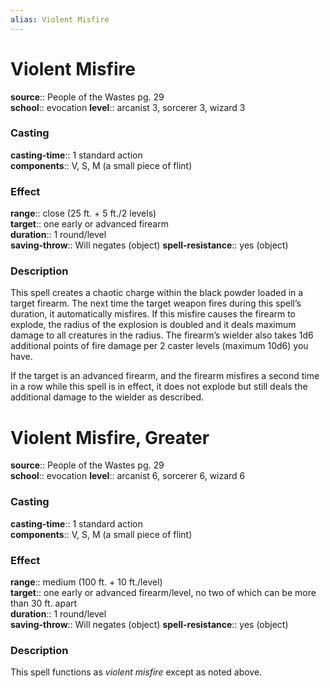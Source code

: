 ```yaml
---
alias: Violent Misfire
---
```


# Violent Misfire 

**source**:: People of the Wastes pg. 29  
**school**:: evocation
**level**:: arcanist 3, sorcerer 3, wizard 3

### Casting 

**casting-time**:: 1 standard action  
**components**:: V, S, M (a small piece of flint)

### Effect 

**range**:: close (25 ft. + 5 ft./2 levels)  
**target**:: one early or advanced firearm  
**duration**:: 1 round/level  
**saving-throw**:: Will negates (object)
**spell-resistance**:: yes (object)

### Description 

This spell creates a chaotic charge within the black powder loaded in a target firearm. The next time the target weapon fires during this spell’s duration, it automatically misfires. If this misfire causes the firearm to explode, the radius of the explosion is doubled and it deals maximum damage to all creatures in the radius. The firearm’s wielder also takes 1d6 additional points of fire damage per 2 caster levels (maximum 10d6) you have.  
  
If the target is an advanced firearm, and the firearm misfires a second time in a row while this spell is in effect, it does not explode but still deals the additional damage to the wielder as described.

# Violent Misfire, Greater 

**source**:: People of the Wastes pg. 29  
**school**:: evocation
**level**:: arcanist 6, sorcerer 6, wizard 6

### Casting 

**casting-time**:: 1 standard action  
**components**:: V, S, M (a small piece of flint)

### Effect 

**range**:: medium (100 ft. + 10 ft./level)  
**target**:: one early or advanced firearm/level, no two of which can be more than 30 ft. apart  
**duration**:: 1 round/level  
**saving-throw**:: Will negates (object)
**spell-resistance**:: yes (object)

### Description 

This spell functions as *violent misfire* except as noted above.
